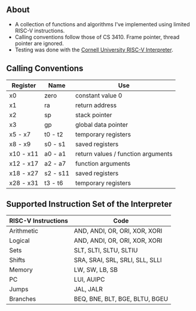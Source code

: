 ## About
- A collection of functions and algorithms I've implemented using limited RISC-V instructions. 
- Calling conventions follow those of CS 3410. Frame pointer, thread pointer are ignored.
- Testing was done with the [Cornell University RISC-V Interpreter](https://www.cs.cornell.edu/courses/cs3410/2019sp/riscv/interpreter/index.html).

## Calling Conventions
| Register  | Name     | Use                                |
|-----------|----------|------------------------------------|
| x0        | zero     | constant value 0                   |
| x1        | ra       | return address                     |
| x2        | sp       | stack pointer                      |
| x3        | gp       | global data pointer                |
| x5 - x7   | t0 - t2  | temporary registers                |
| x8 - x9   | s0 - s1  | saved registers                    |
| x10 - x11 | a0 - a1  | return values / function arguments |
| x12 - x17 | a2 - a7  | function arguments                 |
| x18 - x27 | s2 - s11 | saved registers                    |
| x28 - x31 | t3 - t6  | temporary registers                |

## Supported Instruction Set of the Interpreter
| RISC-V Instructions | Code                            |
|---------------------|---------------------------------|
| Arithmetic          | AND, ANDI, OR, ORI, XOR, XORI   |
| Logical             | AND, ANDI, OR, ORI, XOR, XORI   |
| Sets                | SLT, SLTI, SLTU, SLTIU          |
| Shifts              | SRA, SRAI, SRL, SRLI, SLL, SLLI |
| Memory              | LW, SW, LB, SB                  |
| PC                  | LUI, AUIPC                      |
| Jumps               | JAL, JALR                       |
| Branches            | BEQ, BNE, BLT, BGE, BLTU, BGEU  |
